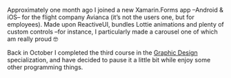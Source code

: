 Approximately one month ago I joined a new Xamarin.Forms app –Android & iOS– for
the flight company Avianca (it’s not the users one, but for employees). Made
upon ReactiveUI, bundles Lottie animations and plenty of custom controls –for
instance, I particularly made a carousel one of which am really proud 🤓

Back in October I completed the third course in the [Graphic
Design](https://www.coursera.org/specializations/graphic-design) specialization,
and have decided to pause it a little bit while enjoy some other programming
things.
